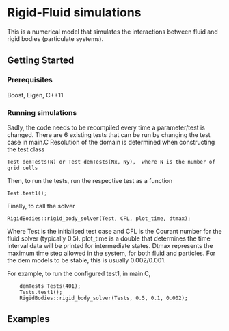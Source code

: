 # Rigid-Fluid simulations

This is a numerical model that simulates the interactions between fluid and rigid bodies (particulate systems).

## Getting Started

### Prerequisites

Boost, Eigen, C++11

### Running simulations

Sadly, the code needs to be recompiled every time a parameter/test is changed.
There are 6 existing tests that can be run by changing the test case in main.C
Resolution of the domain is determined when constructing the test class
```
Test demTests(N) or Test demTests(Nx, Ny),  where N is the number of grid cells
```
Then, to run the tests, run the respective test as a function
```
Test.test1();
```
Finally, to call the solver
```
RigidBodies::rigid_body_solver(Test, CFL, plot_time, dtmax);
```
Where Test is the initialised test case and CFL is the Courant number for the fluid solver (typically 0.5).
plot_time is a double that determines the time interval data will be printed for intermediate states.
Dtmax represents the maximum time step allowed in the system, for both fluid and particles.
For the dem models to be stable, this is usually 0.002/0.001.

For example, to run the configured test1, in main.C,
```
	demTests Tests(401); 
	Tests.test1();
	RigidBodies::rigid_body_solver(Tests, 0.5, 0.1, 0.002);
```

## Examples
